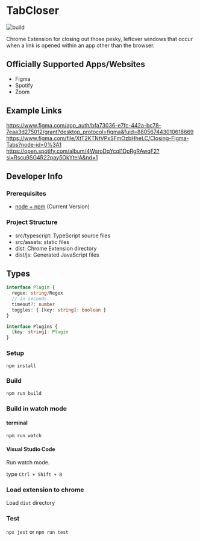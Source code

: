# TabCloser

![build](https://github.com/TabCloser/tabcloser/workflows/build/badge.svg)

Chrome Extension for closing out those pesky, leftover windows that occur when a link is opened within an app other than the browser.

## Officially Supported Apps/Websites

* Figma
* Spotify
* Zoom 

## Example Links

https://www.figma.com/app_auth/bfa73036-e7fc-442a-bc78-7eaa3d275012/grant?desktop_protocol=figma&fuid=880567443010618669
https://www.figma.com/file/XtT2KTNtVPxSFmOzbHheLC/Closing-Figma-Tabs?node-id=0%3A1
https://open.spotify.com/album/4WsroDqYcqI1DpRgRAwqF2?si=Rscu9SG4R22pay5OkYtelA&nd=1

## Developer Info

### Prerequisites

* [node + npm](https://nodejs.org/) (Current Version)

### Project Structure

* src/typescript: TypeScript source files
* src/assets: static files
* dist: Chrome Extension directory
* dist/js: Generated JavaScript files

## Types

```typescript
interface Plugin {
  regex: string/Regex
  // in seconds
  timeout?: number
  toggles: { [key: string]: boolean }
}

interface Plugins {
  [key: string]: Plugin
}
```

### Setup

```
npm install
```

### Build

```
npm run build
```

### Build in watch mode

#### terminal

```
npm run watch
```

#### Visual Studio Code

Run watch mode.

type `Ctrl + Shift + B`

### Load extension to chrome

Load `dist` directory

### Test
`npx jest` or `npm run test`
